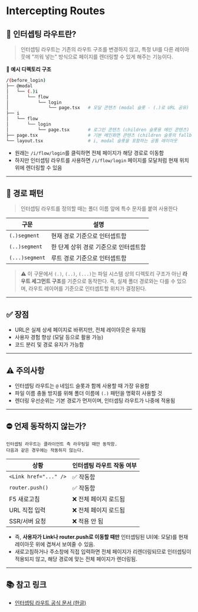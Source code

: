 # Intercepting Routes

## 📌 인터셉팅 라우트란?

> 인터셉팅 라우트는 기존의 라우트 구조를 변경하지 않고, 특정 UI를 다른 레이아웃에 "끼워 넣는" 방식으로 페이지를 렌더링할 수 있게 해주는 기능이다.

**📂 예시 디렉토리 구조**

```bash
/(before_login)
├── @modal
│   └── (.)i
│       └── flow
│           └── login
│               └── page.tsx   # 모달 콘텐츠 (modal 슬롯 - (.)로 URL 공유)
├── i
│   └── flow
│       └── login
│           └── page.tsx       # 로그인 콘텐츠 (children 슬롯용 메인 콘텐츠)
├── page.tsx                   # 기본 메인화면 콘텐츠 (children 슬롯의 fallback)
└── layout.tsx                 # i, modal 슬롯을 포함하는 공통 레이아웃
```

- 원래는 `/i/flow/login`를 클릭하면 전체 페이지가 해당 경로로 이동함
- 하지만 인터셉팅 라우트를 사용하면 `/i/flow/login` 페이지를 모달처럼 현재 위치 위에 렌더링할 수 있음

---

## 🧭 경로 패턴

> 인터셉팅 라우트를 정의할 때는 폴더 이름 앞에 특수 문자를 붙여 사용한다

| 구문           | 설명                                  |
| -------------- | ------------------------------------- |
| `(.)segment`   | 현재 경로 기준으로 인터셉트함         |
| `(..)segment`  | 한 단계 상위 경로 기준으로 인터셉트함 |
| `(...)segment` | 루트 경로 기준으로 인터셉트함         |

> ⚠️ 이 구문에서 `(.)`, `(..)`, `(...)`는 파일 시스템 상의 디렉토리 구조가 아닌 **라우트 세그먼트 구조**를 기준으로 동작한다.
> 즉, 실제 폴더 경로와는 다를 수 있으며, 라우트 레이어를 기준으로 인터셉트할 위치가 결정된다.

---

## ✅ 장점

- URL은 실제 상세 페이지로 바뀌지만, 전체 레이아웃은 유지됨
- 사용자 경험 향상 (모달 등으로 활용 가능)
- 코드 분리 및 경로 유지가 가능함

---

## ⚠️ 주의사항

- 인터셉팅 라우트는 `@` 네임드 슬롯과 함께 사용할 때 가장 유용함
- 파일 이름 충돌 방지를 위해 폴더 이름에 `(.)` 패턴을 명확히 사용할 것
- 렌더링 우선순위는 기본 경로가 먼저이며, 인터셉팅 라우트가 나중에 적용됨

---

## ⛔ 언제 동작하지 않는가?

```
인터셉팅 라우트는 클라이언트 측 라우팅일 때만 동작함.
다음과 같은 경우에는 작동하지 않는다.
```

| 상황                  | 인터셉팅 라우트 작동 여부 |
| --------------------- | ------------------------- |
| `<Link href="..." />` | ✅ 작동함                 |
| `router.push()`       | ✅ 작동함                 |
| F5 새로고침           | ❌ 전체 페이지 로드됨     |
| URL 직접 입력         | ❌ 전체 페이지 로드됨     |
| SSR/서버 요청         | ❌ 적용 안 됨             |

- 즉, **사용자가 Link나 router.push로 이동할 때만** 인터셉팅된 UI(예: 모달)를 현재 레이아웃 위에 겹쳐서 보여줄 수 있음.
- 새로고침하거나 주소창에 직접 입력하면 전체 페이지가 리렌더링되므로 인터셉팅이 적용되지 않고, 해당 경로에 맞는 전체 페이지가 렌더링됨.

---

## 📚 참고 링크

- [인터셉팅 라우트 공식 문서 (한글)](https://nextjs-ko.org/docs/app/building-your-application/routing/intercepting-routes)
